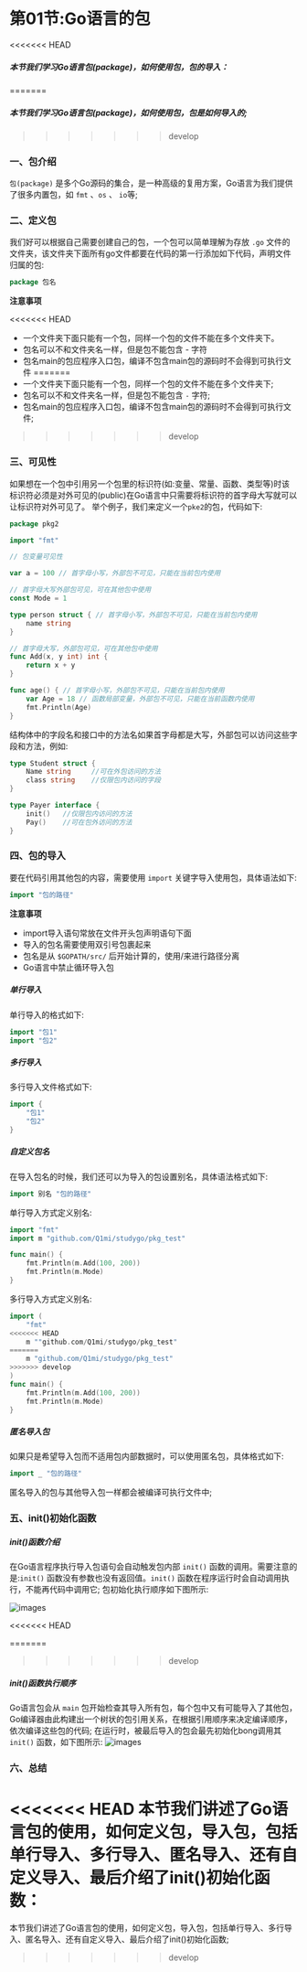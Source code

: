 # 第01节:Go语言的包

<<<<<<< HEAD
##### 本节我们学习Go语言包(package)，如何使用包，包的导入：
=======
##### 本节我们学习Go语言包(package)，如何使用包，包是如何导入的;
>>>>>>> develop

### 一、包介绍

`包(package)` 是多个Go源码的集合，是一种高级的复用方案，Go语言为我们提供了很多内置包，如 `fmt` 、`os` 、 `io`等;

### 二、定义包

我们好可以根据自己需要创建自己的包，一个包可以简单理解为存放 `.go` 文件的文件夹，该文件夹下面所有go文件都要在代码的第一行添加如下代码，声明文件归属的包:

```go
package 包名
```

**注意事项** 

<<<<<<< HEAD
* 一个文件夹下面只能有一个包，同样一个包的文件不能在多个文件夹下。
* 包名可以不和文件夹名一样，但是包不能包含 - 字符
* 包名main的包应程序入口包，编译不包含main包的源码时不会得到可执行文件
=======
* 一个文件夹下面只能有一个包，同样一个包的文件不能在多个文件夹下;
* 包名可以不和文件夹名一样，但是包不能包含 `-` 字符;
* 包名main的包应程序入口包，编译不包含main包的源码时不会得到可执行文件;
>>>>>>> develop

### 三、可见性

如果想在一个包中引用另一个包里的标识符(如:变量、常量、函数、类型等)时该标识符必须是对外可见的(public)在Go语言中只需要将标识符的首字母大写就可以让标识符对外可见了。
举个例子，我们来定义一个`pke2`的包，代码如下:

```go
package pkg2

import "fmt"

// 包变量可见性

var a = 100 // 首字母小写，外部包不可见，只能在当前包内使用

// 首字母大写外部包可见，可在其他包中使用
const Mode = 1

type person struct { // 首字母小写，外部包不可见，只能在当前包内使用
	name string
}

// 首字母大写，外部包可见，可在其他包中使用
func Add(x, y int) int {
	return x + y
}

func age() { // 首字母小写，外部包不可见，只能在当前包内使用
	var Age = 18 // 函数局部变量，外部包不可见，只能在当前函数内使用
	fmt.Println(Age)
}
```

结构体中的字段名和接口中的方法名如果首字母都是大写，外部包可以访问这些字段和方法，例如:

```go
type Student struct {
    Name string     //可在外包访问的方法
    class string    //仅限包内访问的字段
}

type Payer interface {
    init()   //仅限包内访问的方法
    Pay()    //可在包外访问的方法
}
```

### 四、包的导入

要在代码引用其他包的内容，需要使用 `import` 关键字导入使用包，具体语法如下:

```go
import "包的路径"
```

**注意事项**  

* import导入语句常放在文件开头包声明语句下面
* 导入的包名需要使用双引号包裹起来
* 包名是从 `$GOPATH/src/` 后开始计算的，使用/来进行路径分离
* Go语言中禁止循环导入包

##### 单行导入

单行导入的格式如下:

```go
import "包1"
import "包2"
```

##### 多行导入

多行导入文件格式如下:

```go
import {
    "包1"
    "包2"
}
```

##### 自定义包名

在导入包名的时候，我们还可以为导入的包设置别名，具体语法格式如下:

```go
import 别名 "包的路径"
```

单行导入方式定义别名:

```go
import "fmt"
import m "github.com/Q1mi/studygo/pkg_test"

func main() {
	fmt.Println(m.Add(100, 200))
	fmt.Println(m.Mode)
}
```

多行导入方式定义别名:

```go
import (
    "fmt"
<<<<<<< HEAD
    m ""github.com/Q1mi/studygo/pkg_test"
=======
    m "github.com/Q1mi/studygo/pkg_test"
>>>>>>> develop
)
func main() {
	fmt.Println(m.Add(100, 200))
	fmt.Println(m.Mode)
}
```

##### 匿名导入包

如果只是希望导入包而不适用包内部数据时，可以使用匿名包，具体格式如下:

```go
import _ "包的路径"
```

匿名导入的包与其他导入包一样都会被编译可执行文件中;

### 五、init()初始化函数

##### init()函数介绍

在Go语言程序执行导入包语句会自动触发包内部 `init()` 函数的调用。需要注意的是:`init()` 函数没有参数也没有返回值。`init()` 函数在程序运行时会自动调用执行，不能再代码中调用它;
包初始化执行顺序如下图所示:

![images](../images/0601_init.png)

<<<<<<< HEAD

=======
>>>>>>> develop
##### init()函数执行顺序

Go语言包会从 `main` 包开始检查其导入所有包，每个包中又有可能导入了其他包，Go编译器由此构建出一个树状的包引用关系，在根据引用顺序来决定编译顺序，依次编译这些包的代码;
在运行时，被最后导入的包会最先初始化bong调用其`init()` 函数，如下图所示:
![images](../images/0601_main.png)

### 六、总结

<<<<<<< HEAD
本节我们讲述了Go语言包的使用，如何定义包，导入包，包括单行导入、多行导入、匿名导入、还有自定义导入、最后介绍了init()初始化函数：
=======
本节我们讲述了Go语言包的使用，如何定义包，导入包，包括单行导入、多行导入、匿名导入、还有自定义导入、最后介绍了init()初始化函数;
>>>>>>> develop
